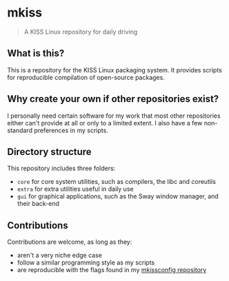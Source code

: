 # mkiss

> A KISS Linux repository for daily driving

## What is this?

This is a repository for the KISS Linux packaging system. It provides scripts
for reproducible compilation of open-source packages.

## Why create your own if other repositories exist?

I personally need certain software for my work that most other repositories
either can't provide at all or only to a limited extent. I also have a few
non-standard preferences in my scripts.

## Directory structure

This repository includes three folders:

- `core` for core system utilities, such as compilers, the libc and coreutils
- `extra` for extra utilities useful in daily use
- `gui` for graphical applications, such as the Sway window manager, and their back-end

## Contributions

Contributions are welcome, as long as they:

- aren't a very niche edge case
- follow a similar programming style as my scripts
- are reproducible with the flags found in my [mkissconfig repository](https://github.com/mdartmann/mkissconfig)
